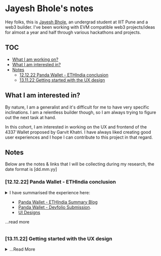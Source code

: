 # Jayesh Bhole's notes

Hey folks, this is [Jayesh Bhole](https://github.com/jayeshbhole), an undergrad student at IIIT Pune and a web3 builder. I've been working with EVM compatible web3 projects/ideas for almost a year and half through various hackathons and projects.


## TOC

- [What I am working on?](#what-i-am-working-on)
- [What I am interested in?](#what-i-am-interested-in)
- [Notes](#notes)
    - [12.12.22 Panda Wallet - ETHIndia conclusion](#121222-panda-wallet---ethindia-conclusion)
    - [13.11.22 Getting started with the UX design](#131122-getting-started-with-the-ux-design)


## What I am interested in?

By nature, I am a generalist and it's difficult for me to have very specific inclinations. I am a relentless builder though, so I am always trying to figure out the next task at hand.

In this cohort, I am interested in working on the UX and frontend of the 4337 Wallet proposed by Garvit Khatri. I have always liked creating good user experiences and I hope I can contribute to this project in that regard.

## Notes

Below are the notes & links that I will be collecting during my research, the date format is [dd.mm.yy]


### [12.12.22] Panda Wallet - ETHIndia conclusion

<details>
<summary> I have summarised the experience here:

- [Panda Wallet - ETHIndia Summary Blog](https://hackmd.io/@EZ6AnsZARi2WKg6SZ6BlDg/B1WtufCws)
- [Panda Wallet - Devfolio Submission](https://devfolio.co/projects/panda-wallet-698f).
- [UI Designs](https://www.figma.com/file/0BqUhbNQ7xxqaaqujbNXHo/Wallet?node-id=162%3A22386&t=nIf5uhv0l28VPLPM-1)

...read more
</summary>

I have been working on the Panda Wallet project for the ETHIndia hackathon. The project was a web3 wallet that was built on top of the EIP-4337 standard. The wallet was built using the Infinitism repositories and [Demo AA - by plusminushalf](https://github.com/plusminushalf/demo-aa).

We were successful in adding social recovery to the wallet and were able to deploy the wallet on the Mumbai testnet. The primary focus of Panda Wallet was to focus on the UX and take multiple reviews on the UI, which we did. We also had some discussions with the ETHIndia partner judges to get their feedback on the wallet and some of the multi-device flows that we were ideating on.

</details>


### [13.11.22] Getting started with the UX design
<details>
<summary>...Read More</summary>
I have started working on the UX research and design of the wallet.

I am considering the following points while designing the UX:
- The wallet onboarding should be as abstracted (pun intended) as possible. The user should not have to worry about the underlying implementation of the wallet.
- The UI should be similar to those of web2 wallets and trad-fi applications so that new users getting into the ecosystem can easily understand the flow. There should be a balance between the familiarity of the UI and the newness of the technology.
- The wallet should be able to handle multiple accounts and should be able to switch between them easily.
- The transaction history and data should be presented in a more understandable way. 
- Ways to declare and add paymasters should be provided to the user.
- The designs should reflect trust and security that the EIP-4337 proposes.

UI Design: [Figma](https://www.figma.com/file/oM7MjvlOTO6L1vjZ6BxTH1/hex-wallet?node-id=2%3A3)

UX Design: [Figjam](https://www.figma.com/file/GASw8N72JnozdT2FxIlLgA/Wallet-design-flow?node-id=0%3A1)
</details>
